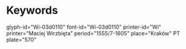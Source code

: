 # Keywords
glyph-id="Wi-03d0110"
font-id="Wi-03d0110"
printer-id="Wi"
printer="Maciej Wirzbięta"
period="1555/7-1605"
place="Kraków"
PT plate="570"
